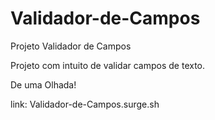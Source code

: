 # Validador-de-Campos
Projeto Validador de Campos 

Projeto com intuito de validar campos de texto.

De uma Olhada!

link:  Validador-de-Campos.surge.sh
